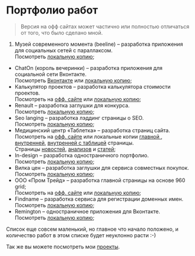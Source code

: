 Портфолио работ
==================

> Версия на офф сайтах может частично или полностью отличаться от того, что было сделано мной.

1. Музей современного момента (beeline) – разработка приложения для социальных сетей с параллаксом.   
Посмотреть [локальную копию](http://ymatuhin.bitbucket.org/projects/beeline_msm/);
* ChatOn (король вечеринки) – разработка приложения для социальной сети Вконтакте.    
Посмотреть [Вконтакте](http://vk.com/app3210355_33730242) или [локальную копию](http://ymatuhin.bitbucket.org/projects/chat_on/);
*  Калькулятор проектов – разработка калькулятора стоимости проектов.     
Посмотреть на [офф. сайте](http://msocial.calculateproject.ru) или [локальную копию](http://ymatuhin.bitbucket.org/projects/calculator/);
*  Renault – разработка заглушки для конкурса.   
Посмотреть [локальную копию](http://ymatuhin.bitbucket.org/projects/renault-drive/);
*  Seo langing – разработка лэддинг страницы о SEO.   
Посмотреть [локальную копию](http://ymatuhin.bitbucket.org/projects/seo-landing/);
*  Медицинский центр «Таблетка» – разработка страниц сайта.   
Посмотреть на [офф. сайте](http://www.tabletka-mc.ru) или локальные копии [главной ](http://ymatuhin.bitbucket.org/projects/tabletka-mc/), [внутренней](http://ymatuhin.bitbucket.org/projects/tabletka-mc/inner.html), 
[внутренней c таблицей](http://ymatuhin.bitbucket.org/projects/tabletka-mc/inner-with-table.html) страницы.  
Страницы [новостей](http://ymatuhin.bitbucket.org/projects/tabletka-mc/news.html), [анализов](http://ymatuhin.bitbucket.org/projects/tabletka-mc/analize.html) и 
[статей](http://ymatuhin.bitbucket.org/projects/tabletka-mc/articles.html);
*  In-design – разработка одностраничного портфолио.   
Посмотреть [локальную копию](http://ymatuhin.bitbucket.org/projects/in-design/);
*  Вилка цен – разработка заглушки для сервиса совместных покупок.   
Посмотреть [локальную копию](http://ymatuhin.bitbucket.org/projects/vilkacen/);
*  ООО «Пром Трейд» – разработка главной страницы на основе 960 grid;   
Посмотреть на [офф. сайте](http://prom32.ru) или [локальную копию](http://ymatuhin.bitbucket.org/projects/prom32/);
*  Findname – разработка сервиса для регистрации доменных имен.  
Посмотреть [локальную копию](http://ymatuhin.bitbucket.org/projects/findname/);
*  Remington – одностраничное приложения для Вконтакте.   
Посмотреть [локальную копию](http://ymatuhin.bitbucket.org/projects/remington/);

Список еще совсем маленький, но главное что начало положено, и количество работ в этом списке будет неуклонно расти :-)

Так же вы можете посмотреть мои [проекты](https://github.com/ymatuhin/ymatuhin.github.io/blob/master/projects.md).
